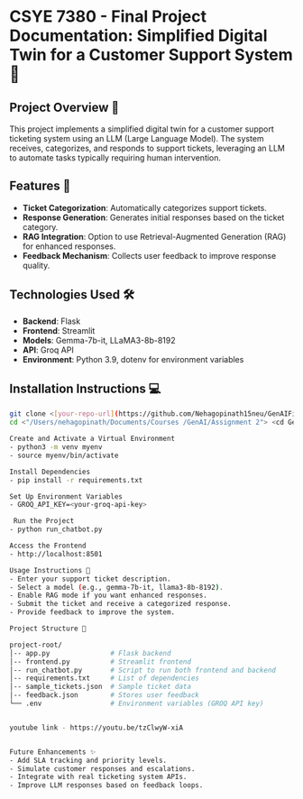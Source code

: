 # CSYE 7380 - Final Project Documentation: Simplified Digital Twin for a Customer Support System💬

## Project Overview 📖

This project implements a simplified digital twin for a customer support ticketing system using an LLM (Large Language Model). The system receives, categorizes, and responds to support tickets, leveraging an LLM to automate tasks typically requiring human intervention.

## Features 🚀

- **Ticket Categorization**: Automatically categorizes support tickets.
- **Response Generation**: Generates initial responses based on the ticket category.
- **RAG Integration**: Option to use Retrieval-Augmented Generation (RAG) for enhanced responses.
- **Feedback Mechanism**: Collects user feedback to improve response quality.

## Technologies Used 🛠️

- **Backend**: Flask
- **Frontend**: Streamlit
- **Models**: Gemma-7b-it, LLaMA3-8b-8192
- **API**: Groq API
- **Environment**: Python 3.9, dotenv for environment variables

## Installation Instructions 💻

```bash
git clone <[your-repo-url](https://github.com/Nehagopinath15neu/GenAIFinal-Project)>
cd <"/Users/nehagopinath/Documents/Courses /GenAI/Assignment 2"> <cd GenAI_Finalproject_neha> <source myenv/bin/activate> <cd src>

Create and Activate a Virtual Environment
- python3 -m venv myenv
- source myenv/bin/activate  

Install Dependencies
- pip install -r requirements.txt

Set Up Environment Variables
- GROQ_API_KEY=<your-groq-api-key>

 Run the Project
- python run_chatbot.py

Access the Frontend
- http://localhost:8501

Usage Instructions 📝
- Enter your support ticket description.
- Select a model (e.g., gemma-7b-it, llama3-8b-8192).
- Enable RAG mode if you want enhanced responses.
- Submit the ticket and receive a categorized response.
- Provide feedback to improve the system.

Project Structure 📂

project-root/
│-- app.py               # Flask backend
│-- frontend.py          # Streamlit frontend
│-- run_chatbot.py       # Script to run both frontend and backend
│-- requirements.txt     # List of dependencies
│-- sample_tickets.json  # Sample ticket data
│-- feedback.json        # Stores user feedback
└── .env                 # Environment variables (GROQ API key)


youtube link - https://youtu.be/tzClwyW-xiA


Future Enhancements ✨
- Add SLA tracking and priority levels.
- Simulate customer responses and escalations.
- Integrate with real ticketing system APIs.
- Improve LLM responses based on feedback loops.
